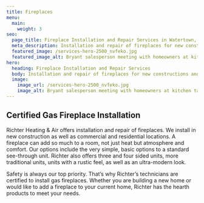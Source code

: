 ```yaml
---
title: Fireplaces
menu:
  main:
    weight: 3
seo:
  page_title: Fireplace Installation and Repair Services in Watertown, WI
  meta_description: Installation and repair of fireplaces for new constructions and existing commercial and residential properties.
  featured_image: /services-hero-2500_nvfeko.jpg
  featured_image_alt: Bryant salesperson meeting with homeowners at kitchen table
hero: 
  heading: Fireplace Installation and Repair Services
  body: Installation and repair of fireplaces for new constructions and existing commercial and residential properties.
  image: 
    image_url: /services-hero-2500_nvfeko.jpg
    image_alt: Bryant salesperson meeting with homeowners at kitchen table
---
```



<div>
  <h2 class="no-margin">Certified Gas Fireplace Installation</h2>
  <div class="underline"></div>
</div>

Richter Heating & Air offers installation and repair of fireplaces. We install in new construction as well as commercial and residential locations. A fireplace can add so much to a room, not just heat but atmosphere and comfort. Our options include the very simple, basic options to a standard see-through unit. Richter also offers three and four sided units, more traditional units, units with a rustic feel, as well as an ultra-modern look.

Safety is always our top priority. That’s why Richter’s technicians are certified to install gas fireplaces. Whether you are building a new home or would like to add a fireplace to your current home, Richter has the hearth products to meet your needs.
